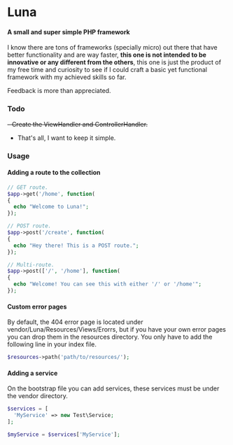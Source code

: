 # Luna
#### A small and super simple PHP framework
I know there are tons of frameworks (specially micro) out there that have better functionality and are way faster, **this one is not intended to be innovative or any different from the others**, this one is just the product of my free time and curiosity to see if I could craft a basic yet functional framework with my achieved skills so far.

Feedback is more than appreciated.

### Todo
~~- Create the ViewHandler and ControllerHandler.~~
- That's all, I want to keep it simple.

### Usage
#### Adding a route to the collection
```php
// GET route.
$app->get('/home', function(
{
  echo "Welcome to Luna!";
});
```

```php
// POST route.
$app->post('/create', function(
{
  echo "Hey there! This is a POST route.";
});
```

```php
// Multi-route.
$app->post(['/', '/home'], function(
{
  echo "Welcome! You can see this with either '/' or '/home'";
});
```

#### Custom error pages
By default, the 404 error page is located under vendor/Luna/Resources/Views/Erorrs, but if you have your own error pages you can drop them in the resources directory. You only have to add the following line in your index file.
```php
$resources->path('path/to/resources/');
```

#### Adding a service
On the bootstrap file you can add services, these services must be under the vendor directory.
```php
$services = [
  'MyService' => new Test\Service;
];

$myService = $services['MyService'];
```
